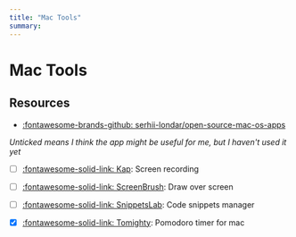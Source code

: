 ```yaml
---
title: "Mac Tools"
summary:
---
```


Mac Tools
===

Resources
---
- [:fontawesome-brands-github: serhii-londar/open-source-mac-os-apps](https://github.com/serhii-londar/open-source-mac-os-apps)

*Unticked means I think the app might be useful for me, but I haven't used it yet*

- [ ] [:fontawesome-solid-link: Kap](https://github.com/wulkano/kap): Screen recording

- [ ] [:fontawesome-solid-link: ScreenBrush](https://apps.apple.com/us/app/screenbrush/id1233965871?mt=12): Draw over screen

- [ ] [:fontawesome-solid-link: SnippetsLab](https://www.renfei.org/snippets-lab/): Code snippets manager

- [x] [:fontawesome-solid-link: Tomighty](https://github.com/tomighty/tomighty-osx): Pomodoro timer for mac
